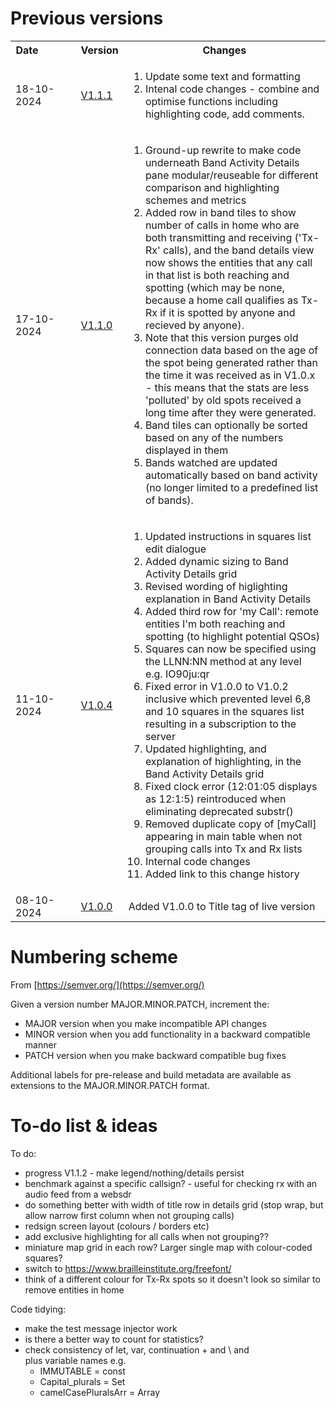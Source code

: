 
# Previous versions

<table>
<tr>
  <th>Date&nbsp;&nbsp;&nbsp;&nbsp;&nbsp;&nbsp;&nbsp;&nbsp;&nbsp;&nbsp;&nbsp;&nbsp;</th><th>Version</th><th>Changes</th>
</tr>

<tr>
  <td>18-10-2024</td><td><a href='https://g1ojs.github.io/BandOpticon/Archive/V1.1/BandOpticon%20V1.1.1'>V1.1.1</a></td>
  <td>
    <ol>
      <li>Update some text and formatting</li>
      <li>Intenal code changes - combine and optimise functions including highlighting code, add comments.</li>
    </ol>
  </td>
</tr>

<tr>
  <td>17-10-2024</td><td><a href='https://g1ojs.github.io/BandOpticon/Archive/V1.1/BandOpticon%20V1.1.0'>V1.1.0</a></td>
  <td>
    <ol>
      <li>Ground-up rewrite to make code underneath Band Activity Details pane modular/reuseable for different comparison and highlighting schemes and metrics</li>
      <li>Added row in band tiles to show number of calls in home who are both transmitting and receiving ('Tx-Rx' calls), and the band details view now shows the entities that any call in that list is both reaching and spotting (which may be none, because a home call qualifies as Tx-Rx if it is spotted by anyone and recieved by anyone).</li>
      <li>Note that this version purges old connection data based on the age of the spot being generated rather than the time it was received as in V1.0.x - this means that the stats are less 'polluted' by old spots received a long time after they were generated.</li>
      <li>Band tiles can optionally be sorted based on any of the numbers displayed in them</li>
      <li>Bands watched are updated automatically based on band activity (no longer limited to a predefined list of bands).</li>
    </ol>
  </td>
</tr>

<tr>
  <td>11-10-2024</td><td><a href='https://g1ojs.github.io/BandOpticon/Archive/V1.0/BandOpticon%20V1.0.4'>V1.0.4</a></td>
  <td>
    <ol>
      <li>Updated instructions in squares list edit dialogue</li>
      <li>Added dynamic sizing to Band Activity Details grid</li>
      <li>Revised wording of higlighting explanation in Band Activity Details</li>
      <li>Added third row for 'my Call': remote entities I'm both reaching and spotting (to highlight potential QSOs)</li>
      <li>Squares can now be specified using the LLNN:NN method at any level e.g. IO90ju:qr</li>
      <li>Fixed error in V1.0.0 to V1.0.2 inclusive which prevented level 6,8 and 10 squares in the squares list resulting in a subscription to the server</li>
      <li>Updated highlighting, and explanation of highlighting, in the Band Activity Details grid</li>
      <li>Fixed clock error (12:01:05 displays as 12:1:5) reintroduced when eliminating deprecated substr()</li>
      <li>Removed duplicate copy of [myCall] appearing in main table when not grouping calls into Tx and Rx lists</li>
      <li>Internal code changes</li>
      <li>Added link to this change history</li>
    </ol>
   </td>
</tr>

<tr>
  <td>08-10-2024</td><td><a href='https://g1ojs.github.io/BandOpticon/Archive/V1.0/BandOpticon%20V1.0.0'>V1.0.0</a></td><td>Added V1.0.0 to Title tag of live version</td>
</tr>

</table>  


# Numbering scheme
From [https://semver.org/](https://semver.org/)

Given a version number MAJOR.MINOR.PATCH, increment the:   
- MAJOR version when you make incompatible API changes   
- MINOR version when you add functionality in a backward compatible manner   
- PATCH version when you make backward compatible bug fixes

Additional labels for pre-release and build metadata are available as extensions to the MAJOR.MINOR.PATCH format.

# To-do list & ideas

To do:
  - progress V1.1.2 - make legend/nothing/details persist
  - benchmark against a specific callsign? - useful for checking rx with an audio feed from a websdr
  - do something better with width of title row in details grid (stop wrap, but allow narrow first column when not grouping calls)
  - redsign screen layout (colours / borders etc)
  - add exclusive highlighting for all calls when not grouping??
  - miniature map grid in each row? Larger single map with colour-coded squares?
  - switch to https://www.brailleinstitute.org/freefont/
  - think of a different colour for Tx-Rx spots so it doesn't look so similar to remove entities in home
  
Code tidying:
  - make the test message injector work
  - is there a better way to count for statistics?
  - check consistency of let, var, continuation + and \ and <br> plus variable names e.g.
     - IMMUTABLE = const
     - Capital_plurals = Set
     - camelCasePluralsArr = Array 


